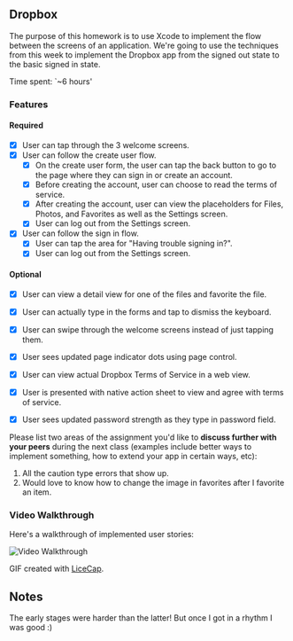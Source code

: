 ## Dropbox

The purpose of this homework is to use Xcode to implement the flow between the screens of an application. We're going to use the techniques from this week to implement the Dropbox app from the signed out state to the basic signed in state.

Time spent: `~6 hours'

### Features

#### Required

- [x] User can tap through the 3 welcome screens.
- [x] User can follow the create user flow.
  - [x] On the create user form, the user can tap the back button to go to the page where they can sign in or create an account.
  - [x] Before creating the account, user can choose to read the terms of service.
  - [x] After creating the account, user can view the placeholders for Files, Photos, and Favorites as well as the Settings screen.
  - [x] User can log out from the Settings screen.
- [x] User can follow the sign in flow.
  - [x] User can tap the area for "Having trouble signing in?".
  - [x] User can log out from the Settings screen.

#### Optional

- [x] User can view a detail view for one of the files and favorite the file.
- [x] User can actually type in the forms and tap to dismiss the keyboard.
- [x] User can swipe through the welcome screens instead of just tapping them.
- [x] User sees updated page indicator dots using page control.
- [x] User can view actual Dropbox Terms of Service in a web view.
- [x] User is presented with native action sheet to view and agree with terms of service.
- [x] User sees updated password strength as they type in password field.


Please list two areas of the assignment you'd like to **discuss further with your peers** during the next class (examples include better ways to implement something, how to extend your app in certain ways, etc):

1. All the caution type errors that show up.
2. Would love to know how to change the image in favorites after I favorite an item.


### Video Walkthrough 

Here's a walkthrough of implemented user stories:

![Video Walkthrough](https://github.com/daniellesimpson/BoxOfDrop/blob/master/BoxOfDrop.gif)


GIF created with [LiceCap](http://www.cockos.com/licecap/).

## Notes

The early stages were harder than the latter! But once I got in a rhythm I was good :)

